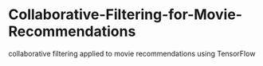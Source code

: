 # Collaborative-Filtering-for-Movie-Recommendations
collaborative filtering applied to movie recommendations using TensorFlow
